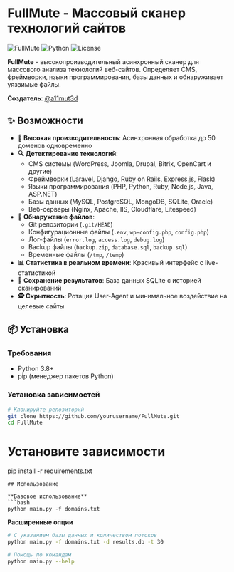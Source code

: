 # FullMute - Массовый сканер технологий сайтов

![FullMute](https://img.shields.io/badge/FullMute-v1.0.0-green.svg)
![Python](https://img.shields.io/badge/Python-3.8%2B-blue.svg)
![License](https://img.shields.io/badge/License-MIT-yellow.svg)

**FullMute** - высокопроизводительный асинхронный сканер для массового анализа технологий веб-сайтов. Определяет CMS, фреймворки, языки программирования, базы данных и обнаруживает уязвимые файлы.

**Создатель**: [@a11mut3d](https://t.me/a11mut3d)

## ✨ Возможности

- **🚀 Высокая производительность**: Асинхронная обработка до 50 доменов одновременно
- **🔍 Детектирование технологий**:
  - CMS системы (WordPress, Joomla, Drupal, Bitrix, OpenCart и другие)
  - Фреймворки (Laravel, Django, Ruby on Rails, Express.js, Flask)
  - Языки программирования (PHP, Python, Ruby, Node.js, Java, ASP.NET)
  - Базы данных (MySQL, PostgreSQL, MongoDB, SQLite, Oracle)
  - Веб-серверы (Nginx, Apache, IIS, Cloudflare, Litespeed)
- **📁 Обнаружение файлов**:
  - Git репозитории (`.git/HEAD`)
  - Конфигурационные файлы (`.env`, `wp-config.php`, `config.php`)
  - Лог-файлы (`error.log`, `access.log`, `debug.log`)
  - Backup файлы (`backup.zip`, `database.sql`, `backup.sql`)
  - Временные файлы (`/tmp`, `/temp`)
- **📊 Статистика в реальном времени**: Красивый интерфейс с live-статистикой
- **💾 Сохранение результатов**: База данных SQLite с историей сканирований
- **🕵️ Скрытность**: Ротация User-Agent и минимальное воздействие на целевые сайты

## 📦 Установка

### Требования
- Python 3.8+
- pip (менеджер пакетов Python)

### Установка зависимостей
```bash
# Клонируйте репозиторий
git clone https://github.com/yourusername/FullMute.git
cd FullMute
```
# Установите зависимости
pip install -r requirements.txt
```
## Использование

**Базовое использование**
```bash
python main.py -f domains.txt
```
**Расширенные опции**
```bash
# С указанием базы данных и количеством потоков
python main.py -f domains.txt -d results.db -t 30

# Помощь по командам
python main.py --help
```
